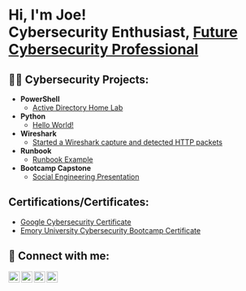 <h1>Hi, I'm Joe! <br/>Cybersecurity Enthusiast, <a href="https://www.linkedin.com/in/josephmessam/">Future Cybersecurity Professional</a></h1>

<h2>👨‍💻 Cybersecurity Projects:</h2>

- <b>PowerShell</b>
  - [Active Directory Home Lab](https://github.com/CyberJ03/ActiveDirectoryLab)
- <b>Python</b>
  - [Hello World!](https://github.com/CyberJ03)
- <b>Wireshark</b>
  - [Started a Wireshark capture and detected HTTP packets]()
- <b>Runbook</b>
  - [Runbook Example](https://github.com/CyberJ03/Runbook)
- <b>Bootcamp Capstone</b>
  - [Social Engineering Presentation](https://github.com/CyberJ03/CapstoneProject)

<h2>Certifications/Certificates:</h2>
 
  - [Google Cybersecurity Certificate](https://www.credly.com/badges/a53184ae-c7cb-4981-9c2e-33d80740545e/linked_in_profile)
  - [Emory University Cybersecurity Bootcamp Certificate](N/A)
  
<h2> 🤳 Connect with me:</h2>

[<img align="left" alt="JoshMadakor | YouTube" width="22px" src="https://cdn.jsdelivr.net/npm/simple-icons@v3/icons/youtube.svg" />][youtube]
[<img align="left" alt="JoshMadakor | Twitter" width="22px" src="https://cdn.jsdelivr.net/npm/simple-icons@v3/icons/twitter.svg" />][twitter]
[<img align="left" alt="JoshMadakor | LinkedIn" width="22px" src="https://cdn.jsdelivr.net/npm/simple-icons@v3/icons/linkedin.svg" />][linkedin]
[<img align="left" alt="JoshMadakor | Instagram" width="22px" src="https://cdn.jsdelivr.net/npm/simple-icons@v3/icons/instagram.svg" />][instagram]

[twitter]: https://
[youtube]: https://www.youtube.com/channel/UCktlfkdQP_0nbXSmLfF7udw
[instagram]: https://
[linkedin]: https://linkedin.com/in/josephmessam/
